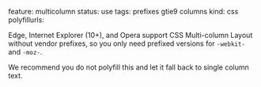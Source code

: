 feature: multicolumn
status: use
tags: prefixes gtie9 columns
kind: css
polyfillurls:

Edge, Internet Explorer (10+), and Opera support CSS Multi-column Layout without vendor prefixes, so you only need prefixed versions for `-webkit-` and `-moz-`.

We recommend you do not polyfill this and let it fall back to single column text.

